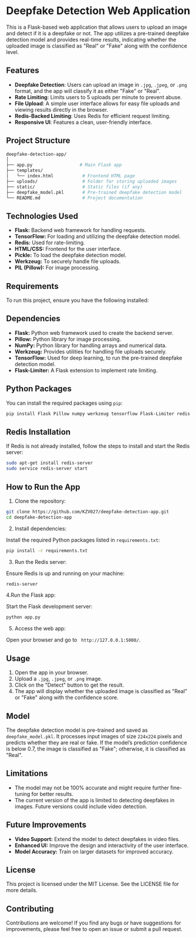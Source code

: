 # Deepfake Detection Web Application

This is a Flask-based web application that allows users to upload an image and detect if it is a deepfake or not. The app utilizes a pre-trained deepfake detection model and provides real-time results, indicating whether the uploaded image is classified as "Real" or "Fake" along with the confidence level.

## Features

- **Deepfake Detection**: Users can upload an image in `.jpg`, `.jpeg`, or `.png` format, and the app will classify it as either "Fake" or "Real".
- **Rate Limiting**: Limits users to 5 uploads per minute to prevent abuse.
- **File Upload**: A simple user interface allows for easy file uploads and viewing results directly in the browser.
- **Redis-Backed Limiting**: Uses Redis for efficient request limiting.
- **Responsive UI**: Features a clean, user-friendly interface.

## Project Structure

```bash
deepfake-detection-app/
│
├── app.py                  # Main Flask app
├── templates/
│   └── index.html           # Frontend HTML page
├── uploads/                 # Folder for storing uploaded images
├── static/                  # Static files (if any)
├── deepfake_model.pkl       # Pre-trained deepfake detection model
└── README.md                # Project documentation
```



## Technologies Used
* **Flask:** Backend web framework for handling requests.
* **TensorFlow:** For loading and utilizing the deepfake detection model.
* **Redis:** Used for rate-limiting.
* **HTML/CSS:** Frontend for the user interface.
* **Pickle:** To load the deepfake detection model.
* **Werkzeug:** To securely handle file uploads.
* **PIL (Pillow):** For image processing.

## Requirements
To run this project, ensure you have the following installed:

## Dependencies
* **Flask:** Python web framework used to create the backend server.
* **Pillow:** Python library for image processing.
* **NumPy:** Python library for handling arrays and numerical data.
* **Werkzeug:** Provides utilities for handling file uploads securely.
* **TensorFlow:** Used for deep learning, to run the pre-trained deepfake detection model.
*  **Flask-Limiter:** A Flask extension to implement rate limiting.

## Python Packages
You can install the required packages using ```pip```:
```bash
pip install Flask Pillow numpy werkzeug tensorflow Flask-Limiter redis
```
## Redis Installation
If Redis is not already installed, follow the steps to install and start the Redis server:
```bash
sudo apt-get install redis-server
sudo service redis-server start
``` 
## How to Run the App
1. Clone the repository:
```bash
git clone https://github.com/KZV027/deepfake-detection-app.git
cd deepfake-detection-app

``` 

2. Install dependencies:

Install the required Python packages listed in ```requirements.txt```:
```bash
pip install -r requirements.txt
``` 
3. Run the Redis server:

Ensure Redis is up and running on your machine:
```bash
redis-server
``` 
4.Run the Flask app:

Start the Flask development server:
```bash
python app.py
``` 
5. Access the web app:

Open your browser and go to ``` http://127.0.0.1:5000/```. 

## Usage
1. Open the app in your browser.
2. Upload a ```.jpg```, ```.jpeg```, or ```.png``` image.
3. Click on the "Detect" button to get the result.
4. The app will display whether the uploaded image is classified as "Real" or "Fake" along with the confidence score.
## Model
The deepfake detection model is pre-trained and saved as ```deepfake_model.pkl```. It processes input images of size ```224x224``` pixels and predicts whether they are real or fake. If the model’s prediction confidence is below 0.7, the image is classified as "Fake"; otherwise, it is classified as "Real".

## Limitations
* The model may not be 100% accurate and might require further fine-tuning for better results.
* The current version of the app is limited to detecting deepfakes in images. Future versions could include video detection.
## Future Improvements
* **Video Support:** Extend the model to detect deepfakes in video files.
* **Enhanced UI:** Improve the design and interactivity of the user interface.
* **Model Accuracy:** Train on larger datasets for improved accuracy.
## License
This project is licensed under the MIT License. See the LICENSE file for more details.

## Contributing
Contributions are welcome! If you find any bugs or have suggestions for improvements, please feel free to open an issue or submit a pull request.

